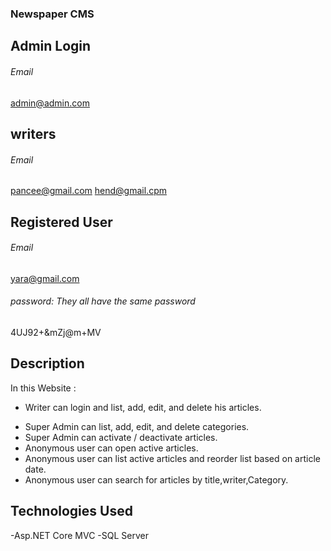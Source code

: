 ### Newspaper CMS


## Admin Login

###### Email

 admin@admin.com

## writers

###### Email

pancee@gmail.com
hend@gmail.cpm

## Registered User

###### Email

yara@gmail.com


###### password: They all have the same password
4UJ92+&mZj@m+MV


## Description

In this Website  :

* Writer can login and list, add, edit, and delete his articles.
- Super Admin can list, add, edit, and delete categories.
- Super Admin can activate / deactivate articles.
- Anonymous user can open active articles.
- Anonymous user can list active articles and reorder list based on article date.
- Anonymous user can search for articles by title,writer,Category.


## Technologies Used

-Asp.NET Core MVC
-SQL Server


